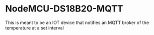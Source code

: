 # NodeMCU-DS18B20-MQTT

This is meant to be an IOT device that notifies an MQTT broker of the temperature at a set interval
